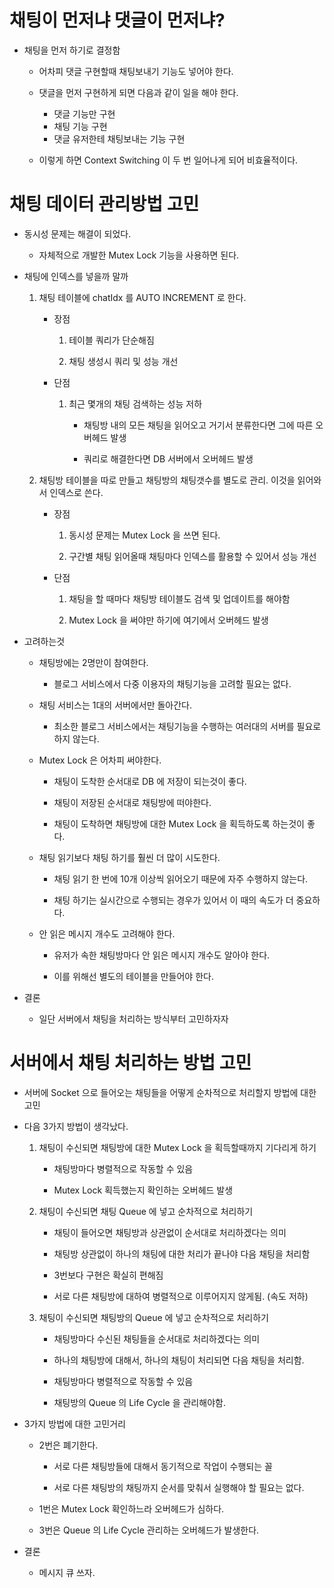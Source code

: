 # 채팅이 먼저냐 댓글이 먼저냐?

- 채팅을 먼저 하기로 결정함

    - 어차피 댓글 구현할때 채팅보내기 기능도 넣어야 한다.

    - 댓글을 먼저 구현하게 되면 다음과 같이 일을 해야 한다.
        - 댓글 기능만 구현
        - 채팅 기능 구현
        - 댓글 유저한테 채팅보내는 기능 구현

    - 이렇게 하면 Context Switching 이 두 번 일어나게 되어 비효율적이다.

# 채팅 데이터 관리방법 고민

- 동시성 문제는 해결이 되었다.

    - 자체적으로 개발한 Mutex Lock 기능을 사용하면 된다.

- 채팅에 인덱스를 넣을까 말까

    1. 채팅 테이블에 chatIdx 를 AUTO INCREMENT 로 한다.

        - 장점

            1. 테이블 쿼리가 단순해짐

            2. 채팅 생성시 쿼리 및 성능 개선

        - 단점

            1. 최근 몇개의 채팅 검색하는 성능 저하

                - 채팅방 내의 모든 채팅을 읽어오고 거기서 분류한다면 그에 따른 오버헤드 발생

                - 쿼리로 해결한다면 DB 서버에서 오버헤드 발생

    2. 채팅방 테이블을 따로 만들고 채팅방의 채팅갯수를 별도로 관리. 이것을 읽어와서 인덱스로 쓴다.

        - 장점

            1. 동시성 문제는 Mutex Lock 을 쓰면 된다.

            2. 구간별 채팅 읽어올때 채팅마다 인덱스를 활용할 수 있어서 성능 개선

        - 단점

            1. 채팅을 할 때마다 채팅방 테이블도 검색 및 업데이트를 해야함

            2. Mutex Lock 을 써야만 하기에 여기에서 오버헤드 발생

- 고려하는것

    - 채팅방에는 2명만이 참여한다.

        - 블로그 서비스에서 다중 이용자의 채팅기능을 고려할 필요는 없다.

    - 채팅 서비스는 1대의 서버에서만 돌아간다.

        - 최소한 블로그 서비스에서는 채팅기능을 수행하는 여러대의 서버를 필요로 하지 않는다.

    - Mutex Lock 은 어차피 써야한다.

        - 채팅이 도착한 순서대로 DB 에 저장이 되는것이 좋다.
        
        - 채팅이 저장된 순서대로 채팅방에 떠야한다.

        - 채팅이 도착하면 채팅방에 대한 Mutex Lock 을 획득하도록 하는것이 좋다.

    - 채팅 읽기보다 채팅 하기를 훨씬 더 많이 시도한다.

        - 채팅 읽기 한 번에 10개 이상씩 읽어오기 때문에 자주 수행하지 않는다.

        - 채팅 하기는 실시간으로 수행되는 경우가 있어서 이 때의 속도가 더 중요하다.

    - 안 읽은 메시지 개수도 고려해야 한다.

        - 유저가 속한 채팅방마다 안 읽은 메시지 개수도 알아야 한다.

        - 이를 위해선 별도의 테이블을 만들어야 한다.
      
- 결론

    - 일단 서버에서 채팅을 처리하는 방식부터 고민하자자
        

# 서버에서 채팅 처리하는 방법 고민

- 서버에 Socket 으로 들어오는 채팅들을 어떻게 순차적으로 처리할지 방법에 대한 고민

- 다음 3가지 방법이 생각났다.

    1. 채팅이 수신되면 채팅방에 대한 Mutex Lock 을 획득할때까지 기다리게 하기

        - 채팅방마다 병렬적으로 작동할 수 있음

        - Mutex Lock 획득했는지 확인하는 오버헤드 발생

    2. 채팅이 수신되면 채팅 Queue 에 넣고 순차적으로 처리하기

        - 채팅이 들어오면 채팅방과 상관없이 순서대로 처리하겠다는 의미

        - 채팅방 상관없이 하나의 채팅에 대한 처리가 끝나야 다음 채팅을 처리함

        - 3번보다 구현은 확실히 편해짐

        - 서로 다른 채팅방에 대하여 병렬적으로 이루어지지 않게됨. (속도 저하)

    3. 채팅이 수신되면 채팅방의 Queue 에 넣고 순차적으로 처리하기

        - 채팅방마다 수신된 채팅들을 순서대로 처리하겠다는 의미

        - 하나의 채팅방에 대해서, 하나의 채팅이 처리되면 다음 채팅을 처리함.

        - 채팅방마다 병렬적으로 작동할 수 있음

        - 채팅방의 Queue 의 Life Cycle 을 관리해야함.

- 3가지 방법에 대한 고민거리

    - 2번은 폐기한다.

        - 서로 다른 채팅방들에 대해서 동기적으로 작업이 수행되는 꼴

        - 서로 다른 채팅방의 채팅까지 순서를 맞춰서 실행해야 할 필요는 없다.

    - 1번은 Mutex Lock 확인하느라 오버헤드가 심하다.

    - 3번은 Queue 의 Life Cycle 관리하는 오버헤드가 발생한다.

- 결론

    - 메시지 큐 쓰자.

    



